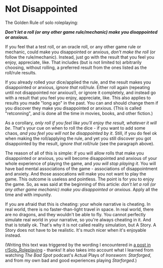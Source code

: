 # Not Disappointed

The Golden Rule of solo roleplaying:

_**Don't let a roll (or any other game rule/mechanic) make you disappointed or anxious.**_

If you feel that a test roll, or an oracle roll,
or any other game rule or mechanic,
could make you disappointed or anxious,
_don't make the roll_
(or follow the rule/mechanic).
Instead, just go with the result that you feel you enjoy, appreciate, like. 
That includes (but is not limited to) arbitrarily choosing, without rolling,
a preferred result from the ones listed as the roll/rule results.

If you already rolled your dice/applied the rule,
and the result makes you disappointed or anxious,
_ignore that roll/rule_.
Either roll again (repeating until not disappointed nor anxious!),
or ignore it completely, and instead go with a result that you feel you enjoy, appreciate, like.
This also applies to results you made "long ago" in the past.
You can and should change them if you discover they make you disappointed or anxious.
(This is called "retconning", and is done all the time in movies, books, and other fiction.)

As a corollary,
_only roll if you feel like you'll enjoy the result, whatever it will be_.
That's your cue on when to roll the dice - if you want to add some chaos,
_and you feel you will not be disappointed by it_.
Still, if you do feel ok when making the roll/applying the rule,
and yet you still discover you got disappointed by the result,
_ignore that roll/rule_ (see the paragraph above).

The reason of all of this is simple:
if you will allow rolls that make you disappointed or anxious,
you will become disappointed and anxious of your whole experience of playing the game,
and _you will stop playing it_.
You will have bad mental associations of the game -
associations of disappointment and anxiety.
And those assocations will make you not want to play the game.
This outcome is useless and pointless.
The point is for you to enjoy the game.
So, as was said at the beginning of this article:
_don't let a roll (or any other game mechanic) make you disappointed or anxious_.
Apply all the time and with impunity.

If you are afraid that this is cheating:
your whole narrative is cheating.
In real world, there is no faster-than-light travel in space.
In real world, there are no dragons, and they wouldn't be able to fly.
You cannot perfectly simulate real world in your narrative,
so you're always cheating in it.
And that is totally ok.
That's why it is not called reality simulation,
but A Story.
A Story does not have to be realistic.
It's much nicer when it's enjoyable instead.

(Writing this text was triggered by the wording I encountered in
[a post in r/Solo_Roleplaying](https://old.reddit.com/comments/1dgu658/-/l8sq9i6/) - thanks!
It also takes into account what I learned
from watching _The Bad Spot_ podcast's Actual Plays of _Ironsworn: Starforged_,
and from my own bad and good experiences playing _Starforged_.)
